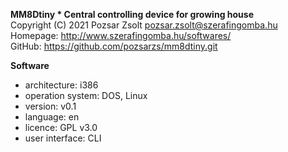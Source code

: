 **MM8Dtiny * Central controlling device for growing house**  
Copyright (C) 2021 Pozsar Zsolt <pozsar.zsolt@szerafingomba.hu>  
Homepage: <http://www.szerafingomba.hu/softwares/>  
GitHub: <https://github.com/pozsarzs/mm8dtiny.git>

**Software**

 - architecture:       i386
 - operation system:   DOS, Linux
 - version:            v0.1
 - language:           en
 - licence:            GPL v3.0
 - user interface:     CLI
